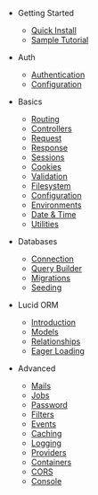 * Getting Started

  <!-- * [Introduction](introduction.md) -->
  * [Quick Install](install.md)
  * [Sample Tutorial](sample-tutorial.md)

* Auth

  * [Authentication](authentication.md)
  * [Configuration](auth-configuration.md)

* Basics

  * [Routing](routing.md)
  * [Controllers](controllers.md)
  * [Request](request.md)
  * [Response](response.md)
  * [Sessions](sessions.md)
  * [Cookies](cookies.md)
  * [Validation](validation.md)
  * [Filesystem](filesystem.md)
  * [Configuration](configuration.md)
  * [Environments](environments.md)
  * [Date & Time](moment.md)
  * [Utilities](utilities.md)

* Databases

  * [Connection](db-connection.md)
  * [Query Builder](db-query-builder.md)
  <!-- * [Pagination](db-pagination.md) -->
  * [Migrations](migrations.md)
  * [Seeding](seeding.md)

* Lucid ORM

  * [Introduction](orm-introduction.md)
  * [Models](models.md)
  * [Relationships](relationships.md)
  * [Eager Loading](eager-loading.md)

<!-- * Security -->

  <!-- * [XSS](more-pages.md) -->
  <!-- * [CSRF](custom-navbar.md) -->

* Advanced

  * [Mails](mails.md)
  * [Jobs](jobs.md)
  * [Password](password.md)
  * [Filters](filters.md)
  * [Events](events.md)
  * [Caching](caching.md)
  * [Logging](logging.md)
  * [Providers](providers.md)
  * [Containers](containers.md)
  * [CORS](cors.md)
  * [Console](console.md)